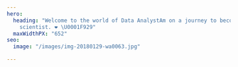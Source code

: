 ```yaml
---
hero:
  heading: "Welcome to the world of Data AnalystAm on a journey to becoming a data
    scientist. ❤️ \U0001F929"
  maxWidthPX: "652"
seo:
  image: "/images/img-20180129-wa0063.jpg"

---
```

